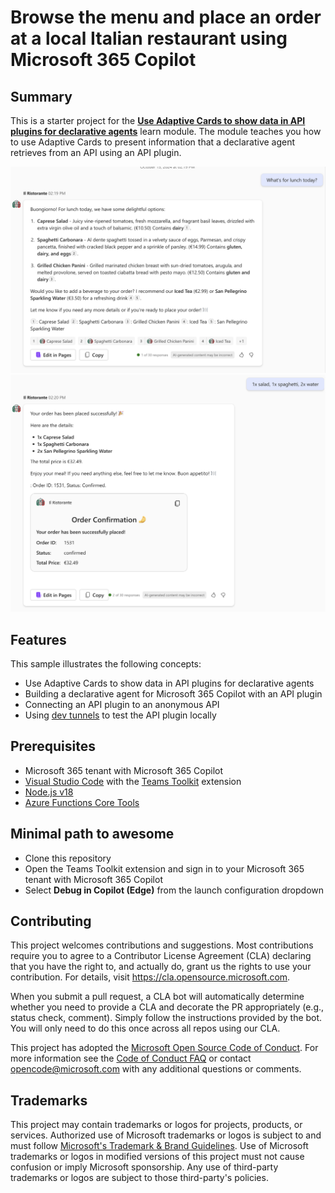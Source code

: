 # Browse the menu and place an order at a local Italian restaurant using Microsoft 365 Copilot

## Summary

This is a starter project for the [**Use Adaptive Cards to show data in API plugins for declarative agents**](https://learn.microsoft.com/training/modules/copilot-declarative-agent-action-api-plugin-adaptive-cards-vsc/) learn module. The module teaches you how to use Adaptive Cards to present information that a declarative agent retrieves from an API using an API plugin.

![Declarative agent showing what's on the menu for lunch](./assets/screenshot-menu.png)
![Declarative agent ordering lunch](./assets/screenshot-order.png)

## Features

This sample illustrates the following concepts:

* Use Adaptive Cards to show data in API plugins for declarative agents
* Building a declarative agent for Microsoft 365 Copilot with an API plugin
* Connecting an API plugin to an anonymous API
* Using [dev tunnels](https://learn.microsoft.com/azure/developer/dev-tunnels/overview) to test the API plugin locally

## Prerequisites

* Microsoft 365 tenant with Microsoft 365 Copilot
* [Visual Studio Code](https://code.visualstudio.com/) with the [Teams Toolkit](https://marketplace.visualstudio.com/items?itemName=TeamsDevApp.ms-teams-vscode-extension) extension
* [Node.js v18](https://nodejs.org/en/download/package-manager)
* [Azure Functions Core Tools](https://learn.microsoft.com/azure/azure-functions/functions-run-local#install-the-azure-functions-core-tools)

## Minimal path to awesome

* Clone this repository
* Open the Teams Toolkit extension and sign in to your Microsoft 365 tenant with Microsoft 365 Copilot
* Select **Debug in Copilot (Edge)** from the launch configuration dropdown

## Contributing

This project welcomes contributions and suggestions.  Most contributions require you to agree to a
Contributor License Agreement (CLA) declaring that you have the right to, and actually do, grant us
the rights to use your contribution. For details, visit https://cla.opensource.microsoft.com.

When you submit a pull request, a CLA bot will automatically determine whether you need to provide
a CLA and decorate the PR appropriately (e.g., status check, comment). Simply follow the instructions
provided by the bot. You will only need to do this once across all repos using our CLA.

This project has adopted the [Microsoft Open Source Code of Conduct](https://opensource.microsoft.com/codeofconduct/).
For more information see the [Code of Conduct FAQ](https://opensource.microsoft.com/codeofconduct/faq/) or
contact [opencode@microsoft.com](mailto:opencode@microsoft.com) with any additional questions or comments.

## Trademarks

This project may contain trademarks or logos for projects, products, or services. Authorized use of Microsoft 
trademarks or logos is subject to and must follow 
[Microsoft's Trademark & Brand Guidelines](https://www.microsoft.com/en-us/legal/intellectualproperty/trademarks/usage/general).
Use of Microsoft trademarks or logos in modified versions of this project must not cause confusion or imply Microsoft sponsorship.
Any use of third-party trademarks or logos are subject to those third-party's policies.
